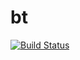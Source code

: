 # bt

[![Build Status](https://travis-ci.com/maurony/bt.svg?branch=master)](https://travis-ci.com/maurony/bt)
